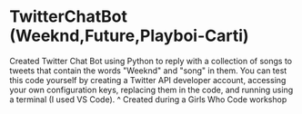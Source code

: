 # TwitterChatBot (Weeknd,Future,Playboi-Carti)
Created Twitter Chat Bot using Python to reply with a collection of songs to tweets that contain the words "Weeknd" and "song" in them. You can test this code yourself by creating a Twitter API developer account, accessing your own configuration keys, replacing them in the code, and running using a terminal (I used VS Code). 
^ Created during a Girls Who Code workshop 
